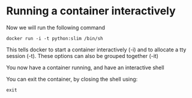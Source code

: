 
# Running a container interactively

Now we will run the following command
```
docker run -i -t python:slim /bin/sh

```
This tells docker to start a container interactively (-i) and to allocate a tty session (-t).  These options can also
be grouped together (-it)

You now have a container running, and have an interactive shell

You can exit the container, by closing the shell using:

```
exit
```

